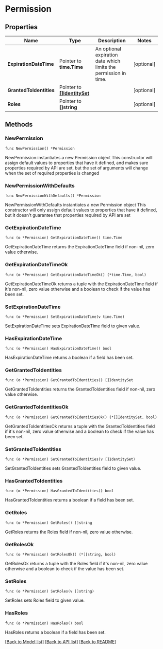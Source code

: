 # Permission

## Properties

Name | Type | Description | Notes
------------ | ------------- | ------------- | -------------
**ExpirationDateTime** | Pointer to **time.Time** | An optional expiration date which limits the permission in time. | [optional] 
**GrantedToIdentities** | Pointer to [**[]IdentitySet**](IdentitySet.md) |  | [optional] 
**Roles** | Pointer to **[]string** |  | [optional] 

## Methods

### NewPermission

`func NewPermission() *Permission`

NewPermission instantiates a new Permission object
This constructor will assign default values to properties that have it defined,
and makes sure properties required by API are set, but the set of arguments
will change when the set of required properties is changed

### NewPermissionWithDefaults

`func NewPermissionWithDefaults() *Permission`

NewPermissionWithDefaults instantiates a new Permission object
This constructor will only assign default values to properties that have it defined,
but it doesn't guarantee that properties required by API are set

### GetExpirationDateTime

`func (o *Permission) GetExpirationDateTime() time.Time`

GetExpirationDateTime returns the ExpirationDateTime field if non-nil, zero value otherwise.

### GetExpirationDateTimeOk

`func (o *Permission) GetExpirationDateTimeOk() (*time.Time, bool)`

GetExpirationDateTimeOk returns a tuple with the ExpirationDateTime field if it's non-nil, zero value otherwise
and a boolean to check if the value has been set.

### SetExpirationDateTime

`func (o *Permission) SetExpirationDateTime(v time.Time)`

SetExpirationDateTime sets ExpirationDateTime field to given value.

### HasExpirationDateTime

`func (o *Permission) HasExpirationDateTime() bool`

HasExpirationDateTime returns a boolean if a field has been set.

### GetGrantedToIdentities

`func (o *Permission) GetGrantedToIdentities() []IdentitySet`

GetGrantedToIdentities returns the GrantedToIdentities field if non-nil, zero value otherwise.

### GetGrantedToIdentitiesOk

`func (o *Permission) GetGrantedToIdentitiesOk() (*[]IdentitySet, bool)`

GetGrantedToIdentitiesOk returns a tuple with the GrantedToIdentities field if it's non-nil, zero value otherwise
and a boolean to check if the value has been set.

### SetGrantedToIdentities

`func (o *Permission) SetGrantedToIdentities(v []IdentitySet)`

SetGrantedToIdentities sets GrantedToIdentities field to given value.

### HasGrantedToIdentities

`func (o *Permission) HasGrantedToIdentities() bool`

HasGrantedToIdentities returns a boolean if a field has been set.

### GetRoles

`func (o *Permission) GetRoles() []string`

GetRoles returns the Roles field if non-nil, zero value otherwise.

### GetRolesOk

`func (o *Permission) GetRolesOk() (*[]string, bool)`

GetRolesOk returns a tuple with the Roles field if it's non-nil, zero value otherwise
and a boolean to check if the value has been set.

### SetRoles

`func (o *Permission) SetRoles(v []string)`

SetRoles sets Roles field to given value.

### HasRoles

`func (o *Permission) HasRoles() bool`

HasRoles returns a boolean if a field has been set.


[[Back to Model list]](../README.md#documentation-for-models) [[Back to API list]](../README.md#documentation-for-api-endpoints) [[Back to README]](../README.md)


